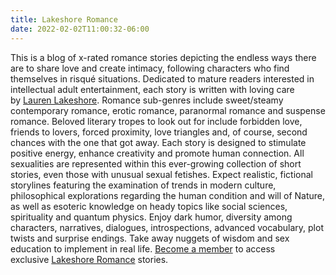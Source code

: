 ```yaml
---
title: Lakeshore Romance
date: 2022-02-02T11:00:32-06:00
---
```

This is a blog of x-rated romance stories depicting the endless ways there are to share love and create intimacy, following characters who find themselves in risqué situations. Dedicated to mature readers interested in intellectual adult entertainment, each story is written with loving care by [Lauren Lakeshore](https://laurenlakeshore.com/about-the-author/). Romance sub-genres include sweet/steamy contemporary romance, erotic romance, paranormal romance and suspense romance. Beloved literary tropes to look out for include forbidden love, friends to lovers, forced proximity, love triangles and, of course, second chances with the one that got away. Each story is designed to stimulate positive energy, enhance creativity and promote human connection. All sexualities are represented within this ever-growing collection of short stories, even those with unusual sexual fetishes. Expect realistic, fictional storylines featuring the examination of trends in modern culture, philosophical explorations regarding the human condition and will of Nature, as well as esoteric knowledge on heady topics like social sciences, spirituality and quantum physics. Enjoy dark humor, diversity among characters, narratives, dialogues, introspections, advanced vocabulary, plot twists and surprise endings. Take away nuggets of wisdom and sex education to implement in real life. [Become a member](https://laurenlakeshore.com/membership/) to access exclusive [Lakeshore Romance](https://laurenlakeshore.com/) stories.
